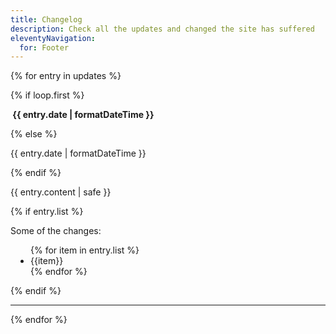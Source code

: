 ```yaml
---
title: Changelog
description: Check all the updates and changed the site has suffered
eleventyNavigation:
  for: Footer
---
```


{% for entry in updates %}

{% if loop.first %}
  <p><b class="flex-h"><img src="/public/icons/farm-new.png" alt="" aria-visibility="hidden" class="icon"> <time datetime="{{ entry.date | dateToISO }}">{{ entry.date | formatDateTime }}<time></b></p>
{% else %}  
<p style="color:var(--foreground-subtle)"><time datetime="{{ entry.date | dateToISO }}">{{ entry.date | formatDateTime }}<time></b></p>

{% endif %}

<p>{{ entry.content | safe }}</p>
{% if entry.list %}
  <p>Some of the changes:</p>
    <ul style="padding:0 2rem;">
    {% for item in entry.list %}
      <li>{{item}}</li>
    {% endfor %}
    </ul>
  {% endif %}
</p>

<hr>

{% endfor %}